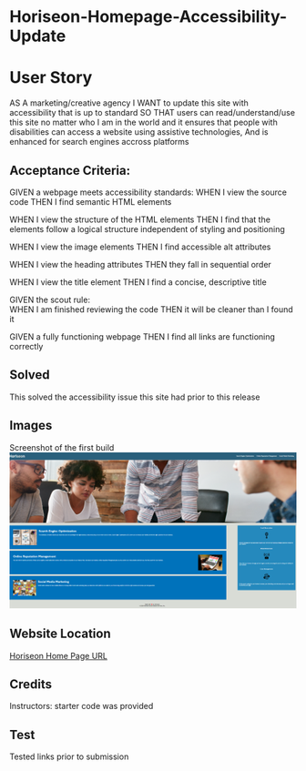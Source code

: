 # Horiseon-Homepage-Accessibility-Update

# User Story
AS A marketing/creative agency
I WANT to update this site with accessibility that is up to standard
SO THAT users can read/understand/use this site no matter who I am in the world and it ensures that people with disabilities can access a website using assistive technologies,
And is enhanced for search engines accross platforms

## Acceptance Criteria: 
GIVEN a webpage meets accessibility standards:
WHEN I view the source code
THEN I find semantic HTML elements

WHEN I view the structure of the HTML elements
THEN I find that the elements follow a logical structure independent of styling and positioning

WHEN I view the image elements
THEN I find accessible alt attributes

WHEN I view the heading attributes
THEN they fall in sequential order

WHEN I view the title element
THEN I find a concise, descriptive title

GIVEN the scout rule:  
WHEN I am finished reviewing the code
THEN it will be cleaner than I found it

GIVEN a fully functioning webpage 
THEN I find all links are functioning correctly

## Solved
This solved the accessibility issue this site had prior to this release

## Images
Screenshot of the first build
![Horiseon Home Page Screenshot](./assets/images/Horiseon_Home_Page_Screenshot_Launch.png)

## Website Location
[Horiseon Home Page URL](https://kimberlyrobinson11122.github.io/Horiseon-Homepage-Accessibility-Update/)

## Credits
Instructors: starter code was provided

## Test
Tested links prior to submission